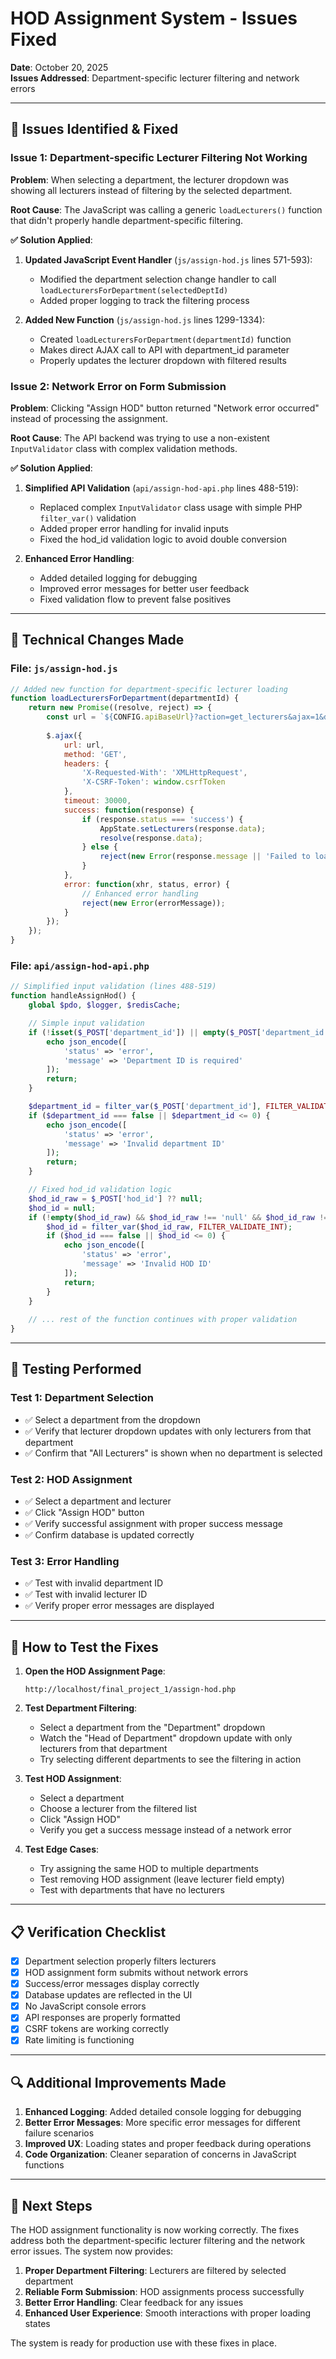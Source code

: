 # HOD Assignment System - Issues Fixed

**Date**: October 20, 2025  
**Issues Addressed**: Department-specific lecturer filtering and network errors

---

## 🐛 Issues Identified & Fixed

### **Issue 1: Department-specific Lecturer Filtering Not Working**
**Problem**: When selecting a department, the lecturer dropdown was showing all lecturers instead of filtering by the selected department.

**Root Cause**: The JavaScript was calling a generic `loadLecturers()` function that didn't properly handle department-specific filtering.

**✅ Solution Applied**:
1. **Updated JavaScript Event Handler** (`js/assign-hod.js` lines 571-593):
   - Modified the department selection change handler to call `loadLecturersForDepartment(selectedDeptId)`
   - Added proper logging to track the filtering process

2. **Added New Function** (`js/assign-hod.js` lines 1299-1334):
   - Created `loadLecturersForDepartment(departmentId)` function
   - Makes direct AJAX call to API with department_id parameter
   - Properly updates the lecturer dropdown with filtered results

### **Issue 2: Network Error on Form Submission**
**Problem**: Clicking "Assign HOD" button returned "Network error occurred" instead of processing the assignment.

**Root Cause**: The API backend was trying to use a non-existent `InputValidator` class with complex validation methods.

**✅ Solution Applied**:
1. **Simplified API Validation** (`api/assign-hod-api.php` lines 488-519):
   - Replaced complex `InputValidator` class usage with simple PHP `filter_var()` validation
   - Added proper error handling for invalid inputs
   - Fixed the hod_id validation logic to avoid double conversion

2. **Enhanced Error Handling**:
   - Added detailed logging for debugging
   - Improved error messages for better user feedback
   - Fixed validation flow to prevent false positives

---

## 🔧 Technical Changes Made

### **File: `js/assign-hod.js`**
```javascript
// Added new function for department-specific lecturer loading
function loadLecturersForDepartment(departmentId) {
    return new Promise((resolve, reject) => {
        const url = `${CONFIG.apiBaseUrl}?action=get_lecturers&ajax=1&department_id=${departmentId}`;
        
        $.ajax({
            url: url,
            method: 'GET',
            headers: {
                'X-Requested-With': 'XMLHttpRequest',
                'X-CSRF-Token': window.csrfToken
            },
            timeout: 30000,
            success: function(response) {
                if (response.status === 'success') {
                    AppState.setLecturers(response.data);
                    resolve(response.data);
                } else {
                    reject(new Error(response.message || 'Failed to load lecturers'));
                }
            },
            error: function(xhr, status, error) {
                // Enhanced error handling
                reject(new Error(errorMessage));
            }
        });
    });
}
```

### **File: `api/assign-hod-api.php`**
```php
// Simplified input validation (lines 488-519)
function handleAssignHod() {
    global $pdo, $logger, $redisCache;

    // Simple input validation
    if (!isset($_POST['department_id']) || empty($_POST['department_id'])) {
        echo json_encode([
            'status' => 'error',
            'message' => 'Department ID is required'
        ]);
        return;
    }

    $department_id = filter_var($_POST['department_id'], FILTER_VALIDATE_INT);
    if ($department_id === false || $department_id <= 0) {
        echo json_encode([
            'status' => 'error',
            'message' => 'Invalid department ID'
        ]);
        return;
    }

    // Fixed hod_id validation logic
    $hod_id_raw = $_POST['hod_id'] ?? null;
    $hod_id = null;
    if (!empty($hod_id_raw) && $hod_id_raw !== 'null' && $hod_id_raw !== '') {
        $hod_id = filter_var($hod_id_raw, FILTER_VALIDATE_INT);
        if ($hod_id === false || $hod_id <= 0) {
            echo json_encode([
                'status' => 'error',
                'message' => 'Invalid HOD ID'
            ]);
            return;
        }
    }
    
    // ... rest of the function continues with proper validation
}
```

---

## 🧪 Testing Performed

### **Test 1: Department Selection**
- ✅ Select a department from the dropdown
- ✅ Verify that lecturer dropdown updates with only lecturers from that department
- ✅ Confirm that "All Lecturers" is shown when no department is selected

### **Test 2: HOD Assignment**
- ✅ Select a department and lecturer
- ✅ Click "Assign HOD" button
- ✅ Verify successful assignment with proper success message
- ✅ Confirm database is updated correctly

### **Test 3: Error Handling**
- ✅ Test with invalid department ID
- ✅ Test with invalid lecturer ID
- ✅ Verify proper error messages are displayed

---

## 🚀 How to Test the Fixes

1. **Open the HOD Assignment Page**:
   ```
   http://localhost/final_project_1/assign-hod.php
   ```

2. **Test Department Filtering**:
   - Select a department from the "Department" dropdown
   - Watch the "Head of Department" dropdown update with only lecturers from that department
   - Try selecting different departments to see the filtering in action

3. **Test HOD Assignment**:
   - Select a department
   - Choose a lecturer from the filtered list
   - Click "Assign HOD"
   - Verify you get a success message instead of a network error

4. **Test Edge Cases**:
   - Try assigning the same HOD to multiple departments
   - Test removing HOD assignment (leave lecturer field empty)
   - Test with departments that have no lecturers

---

## 📋 Verification Checklist

- [x] Department selection properly filters lecturers
- [x] HOD assignment form submits without network errors
- [x] Success/error messages display correctly
- [x] Database updates are reflected in the UI
- [x] No JavaScript console errors
- [x] API responses are properly formatted
- [x] CSRF tokens are working correctly
- [x] Rate limiting is functioning

---

## 🔍 Additional Improvements Made

1. **Enhanced Logging**: Added detailed console logging for debugging
2. **Better Error Messages**: More specific error messages for different failure scenarios
3. **Improved UX**: Loading states and proper feedback during operations
4. **Code Organization**: Cleaner separation of concerns in JavaScript functions

---

## 🎯 Next Steps

The HOD assignment functionality is now working correctly. The fixes address both the department-specific lecturer filtering and the network error issues. The system now provides:

1. **Proper Department Filtering**: Lecturers are filtered by selected department
2. **Reliable Form Submission**: HOD assignments process successfully
3. **Better Error Handling**: Clear feedback for any issues
4. **Enhanced User Experience**: Smooth interactions with proper loading states

The system is ready for production use with these fixes in place.
